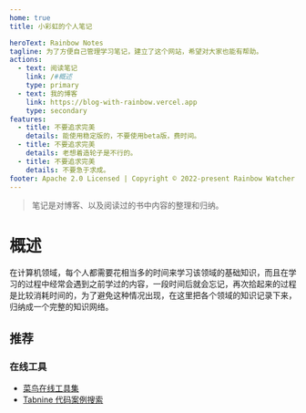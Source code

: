 ```yaml
---
home: true
title: 小彩虹的个人笔记

heroText: Rainbow Notes
tagline: 为了方便自己管理学习笔记，建立了这个网站，希望对大家也能有帮助。
actions:
  - text: 阅读笔记
    link: /#概述
    type: primary
  - text: 我的博客
    link: https://blog-with-rainbow.vercel.app
    type: secondary
features:
  - title: 不要追求完美
    details: 能使用稳定版的，不要使用beta版，费时间。
  - title: 不要追求完美
    details: 老想着造轮子是不行的。
  - title: 不要追求完美
    details: 不要急于求成。
footer: Apache 2.0 Licensed | Copyright © 2022-present Rainbow Watcher
---
```


> 笔记是对博客、以及阅读过的书中内容的整理和归纳。

<!-- more -->

# 概述

在计算机领域，每个人都需要花相当多的时间来学习该领域的基础知识，而且在学习的过程中经常会遇到之前学过的内容，一段时间后就会忘记，再次拾起来的过程是比较消耗时间的，为了避免这种情况出现，在这里把各个领域的知识记录下来，归纳成一个完整的知识网络。

## 推荐

### 在线工具

- [菜鸟在线工具集](https://c.runoob.com/)
- [Tabnine 代码案例搜索](https://www.tabnine.com/code)

